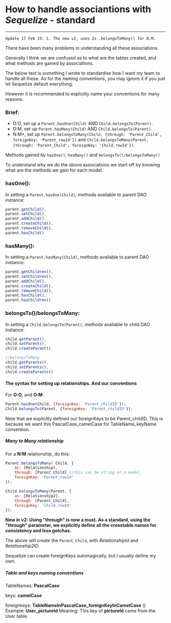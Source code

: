 # How to handle associantions with _Sequelize_ - standard 
--------------------------------------------------------------
`Update 17 Feb 15: 1. The new v2, uses 2x .belongsToMany() for N:M.`

There have been many problems in understanding all these associations.

Generally I think we are confused as to what are the tables created, and what methods are gained by associations.

The below text is something I wrote to standardise how I want my team to handle all these. As for the naming conventions, you may ignore it if you just let Sequelize default everything.

However it is recommended to explicitly name your conventions for many reasons.

### Brief:

* O:O, set up a `Parent.hasOne(Child)` AND `Child.belongsTo(Parent)`.
* O:M, set up `Parent.hasMany(Child)` AND `Child.belongsTo(Parent)`.
* N:M*, set up `Parent.belongsToMany(Child, {through: 'Parent_Child', foreignKey: 'Parent_rowId'})` and `Child.belongsToMany(Parent, {through: 'Parent_Child', foreignKey: 'Child_rowId'})`.

Methods gained by `hasOne()`, `hasMany()` and `belongsTo()/belongsToMany()`

To understand why we do the above associations we start off by knowing what are the methods we gain for each model.

### hasOne():

In setting a `Parent.hasOne(Child)`, methods available to parent DAO instance:

``` javascript
parent.getChild(),
parent.setChild(),
parent.addChild(),
parent.createChild(),
parent.removeChild(),
parent.hasChild()
```

### hasMany():

In setting a `Parent.hasMany(Child)`, methods available to parent DAO instance:

``` javascript
parent.getChildren(),
parent.setChildren(),
parent.addChild(),
parent.createChild(),
parent.removeChild(),
parent.hasChild(),
parent.hasChildren()
```

### belongsTo()/belongsToMany:

In setting a `Child.belongsTo(Parent)`, methods available to child DAO instance:

``` javascript
child.getParent(),
child.setParent(),
child.createParent()

//belongsToMany
child.getParents(),
child.setParents(),
child.createParents()
``` 

#### The syntax for setting up relationships. And our conventions

For **O:O**, and **O:M**:

``` javascript
Parent.hasOne(Child, {foreignKey: 'Parent_childID'});
Child.belongsTo(Parent, {foreignKey: 'Parent_childID'});
``` 

Note that we explicitly defined our foreignKeys to be Parent_childID. This is because we want this PascalCase_camelCase for TableName_keyName convention.

##### Many to Many relationship

For a **N:M** relationship, do this:

``` javascript
Parent.belongsToMany( Child, {
    as: [Relationship],
    through: [Parent_Child] //this can be string or a model,
    foreignKey: 'Parent_rowId'
});

Child.belongsToMany(Parent, {
    as: [Relationship2],
    through: [Parent_Child],
    foreignKey: 'Child_rowId'
});
``` 
**New in v2: Using "through" is now a must. As a standard, using the "through" parameter, we explicitly define all the crosstable names for consistency and less gotchas.**

The above will create the `Parent_Child`, with _RelationshipId_ and _Relationship2ID_.

Sequelize can create foreignKeys automagically, but I usually define my own.

##### Table and keys naming conventions

TableNames: **PascalCase**

keys: **camelCase**

foreignkeys: **TableNameInPascalCase_foreignKeyInCamelCase**
()
Example: **User_pictureId** Meaning: This key of **pictureId** came from the User table.